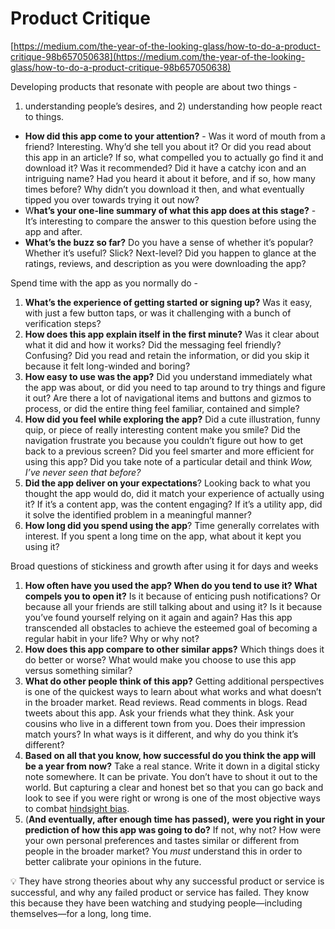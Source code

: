 # Product Critique

[https://medium.com/the-year-of-the-looking-glass/how-to-do-a-product-critique-98b657050638](https://medium.com/the-year-of-the-looking-glass/how-to-do-a-product-critique-98b657050638)

Developing products that resonate with people are about two things - 

1) understanding people’s desires, and 2) understanding how people react to things.

- **How did this app come to your attention?** - Was it word of mouth from a friend? Interesting. Why’d she tell you about it? Or did you read about this app in an article? If so, what compelled you to actually go find it and download it? Was it recommended? Did it have a catchy icon and an intriguing name? Had you heard it about it before, and if so, how many times before? Why didn’t you download it then, and what eventually tipped you over towards trying it out now?
- W**hat’s your one-line summary of what this app does at this stage?** - It’s interesting to compare the answer to this question before using the app and after.
- **What’s the buzz so far?** Do you have a sense of whether it’s popular? Whether it’s useful? Slick? Next-level? Did you happen to glance at the ratings, reviews, and description as you were downloading the app?

Spend time with the app as you normally do -

1. **What’s the experience of getting started or signing up?** Was it easy, with just a few button taps, or was it challenging with a bunch of verification steps?
2. **How does this app explain itself in the first minute?** Was it clear about what it did and how it works? Did the messaging feel friendly? Confusing? Did you read and retain the information, or did you skip it because it felt long-winded and boring?
3. **How easy to use was the app?** Did you understand immediately what the app was about, or did you need to tap around to try things and figure it out? Are there a lot of navigational items and buttons and gizmos to process, or did the entire thing feel familiar, contained and simple?
4. **How did you feel while exploring the app?** Did a cute illustration, funny quip, or piece of really interesting content make you smile? Did the navigation frustrate you because you couldn’t figure out how to get back to a previous screen? Did you feel smarter and more efficient for using this app? Did you take note of a particular detail and think *Wow, I’ve never seen that before?*
5. **Did the app deliver on your expectations**? Looking back to what you thought the app would do, did it match your experience of actually using it? If it’s a content app, was the content engaging? If it’s a utility app, did it solve the identified problem in a meaningful manner?
6. **How long did you spend using the app**? Time generally correlates with interest. If you spent a long time on the app, what about it kept you using it?

Broad questions of stickiness and growth after using it for days and weeks

1. **How often have you used the app? When do you tend to use it? What compels you to open it?** Is it because of enticing push notifications? Or because all your friends are still talking about and using it? Is it because you’ve found yourself relying on it again and again? Has this app transcended all obstacles to achieve the esteemed goal of becoming a regular habit in your life? Why or why not?
2. **How does this app compare to other similar apps?** Which things does it do better or worse? What would make you choose to use this app versus something similar?
3. **What do other people think of this app?** Getting additional perspectives is one of the quickest ways to learn about what works and what doesn’t in the broader market. Read reviews. Read comments in blogs. Read tweets about this app. Ask your friends what they think. Ask your cousins who live in a different town from you. Does their impression match yours? In what ways is it different, and why do you think it’s different?
4. **Based on all that you know, how successful do you think the app will be a year from now?** Take a real stance. Write it down in a digital sticky note somewhere. It can be private. You don’t have to shout it out to the world. But capturing a clear and honest bet so that you can go back and look to see if you were right or wrong is one of the most objective ways to combat [hindsight bias](http://en.wikipedia.org/wiki/Hindsight_bias).
5. (**And eventually, after enough time has passed),** **were you right in your prediction of how this app was going to do?** If not, why not? How were your own personal preferences and tastes similar or different from people in the broader market? You *must* understand this in order to better calibrate your opinions in the future.

<aside>
💡 They have strong theories about why any successful product or service is successful, and why any failed product or service has failed. They know this because they have been watching and studying people—including themselves—for a long, long time.

</aside>